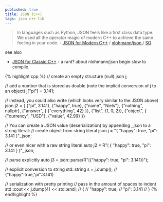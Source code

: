```yaml
---
published: true
title: JSON (C++)
tags: json c++ lib
---
```

> In languages such as Python, JSON feels like a first class data type. We used all the operator magic of modern C++ to achieve the same feeling in your code. - [JSON for Modern C++](https://nlohmann.github.io/json/features/arbitrary_types/) / [nlohmann/json ](https://github.com/nlohmann/json) / [SO](https://stackoverflow.com/a/64792566/51386)

see also
- [JSON for Classic C++](https://news.ycombinator.com/item?id=42132533) - a rant? about  nlohmann/json begin slow to compile.

{% highlight cpp %}
// create an empty structure (null)
json j;

// add a number that is stored as double (note the implicit conversion of j to an object)
j["pi"] = 3.141;

// instead, you could also write (which looks very similar to the JSON above)
json j2 = {
  {"pi", 3.141},
  {"happy", true},
  {"name", "Niels"},
  {"nothing", nullptr},
  {"answer", {
    {"everything", 42}
  }},
  {"list", {1, 0, 2}},
  {"object", {
    {"currency", "USD"},
    {"value", 42.99}
  }}
  
// You can create a JSON value (deserialization) by appending _json to a string literal:
// create object from string literal
json j = "{ \"happy\": true, \"pi\": 3.141 }"_json;

// or even nicer with a raw string literal
auto j2 = R"(
  {
    "happy": true,
    "pi": 3.141
  }
)"_json;

// parse explicitly
auto j3 = json::parse(R"({"happy": true, "pi": 3.141})");

// explicit conversion to string
std::string s = j.dump();    // {"happy":true,"pi":3.141}

// serialization with pretty printing
// pass in the amount of spaces to indent
std::cout << j.dump(4) << std::endl;
// {
//     "happy": true,
//     "pi": 3.141
// }
{% endhighlight %}
